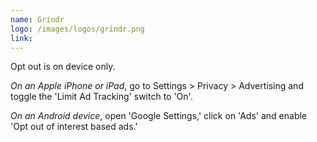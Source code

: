 ```yaml
---
name: Grindr
logo: /images/logos/grindr.png
link:
---
```

Opt out is on device only.

_On an Apple iPhone or iPad_, go to Settings > Privacy > Advertising and toggle the 'Limit Ad Tracking' switch to 'On'.

_On an Android device_, open 'Google Settings,' click on 'Ads' and enable 'Opt out of interest based ads.'